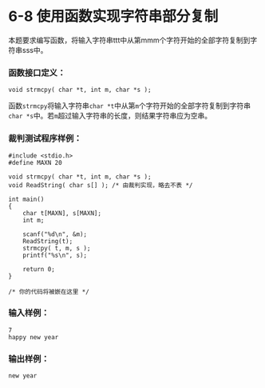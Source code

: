 # 6-8 使用函数实现字符串部分复制
本题要求编写函数，将输入字符串ttt中从第mmm个字符开始的全部字符复制到字符串sss中。

### 函数接口定义：

    
    
    void strmcpy( char *t, int m, char *s );
    

函数`strmcpy`将输入字符串`char *t`中从第`m`个字符开始的全部字符复制到字符串`char
*s`中。若`m`超过输入字符串的长度，则结果字符串应为空串。

### 裁判测试程序样例：

    
    
    #include <stdio.h>
    #define MAXN 20
    
    void strmcpy( char *t, int m, char *s );
    void ReadString( char s[] ); /* 由裁判实现，略去不表 */
    
    int main()
    {
        char t[MAXN], s[MAXN];
        int m;
    
        scanf("%d\n", &m);
        ReadString(t);
        strmcpy( t, m, s );
        printf("%s\n", s);
    
        return 0;
    }
    
    /* 你的代码将被嵌在这里 */
    

### 输入样例：

    
    
    7
    happy new year
    

### 输出样例：

    
    
    new year
    

